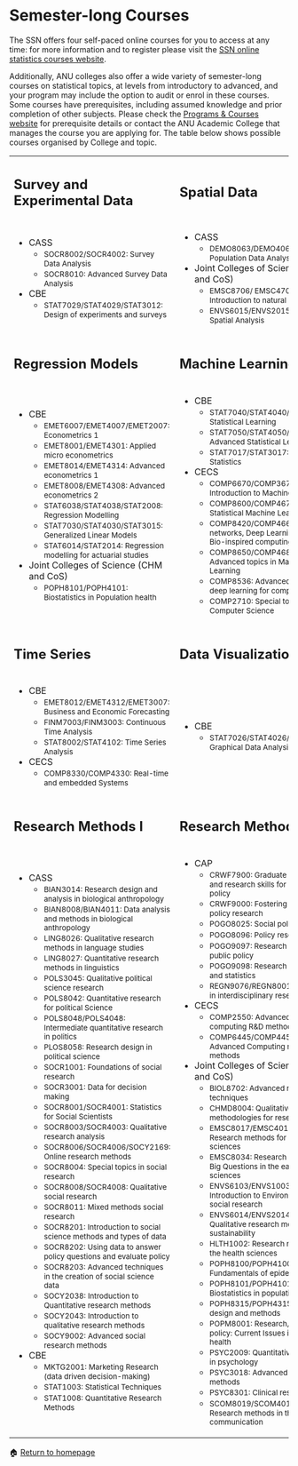 # Semester-long Courses 

The SSN offers four self-paced online courses for you to access at any time: for more information and to register please visit the [SSN online statistics courses website](https://services.anu.edu.au/training/online-statistics-courses).

Additionally, ANU colleges also offer a wide variety of semester-long courses on statistical topics, at levels from introductory to advanced, and your program may include the option to audit or enrol in these courses. Some courses have prerequisites, including assumed knowledge and prior completion of other subjects. Please check the [Programs & Courses website](https://programsandcourses.anu.edu.au/) for prerequisite details or contact the ANU Academic College that manages the course you are applying for. The table below shows possible courses organised by College and topic.

<table border="0">
 <tr>
    <td><h2>Survey and Experimental Data</h2></td>
    <td><h2>Spatial Data</h2></td>
 </tr>
 <tr>
    <td> 
        <ul>
            <li>CASS
                <ul>
                    <li><small>SOCR8002/SOCR4002: Survey Data Analysis</small></li>
                    <li><small>SOCR8010: Advanced Survey Data Analysis</small></li>
                 </ul>
            </li>
             <li>CBE
                 <ul>
                     <li><small>STAT7029/STAT4029/STAT3012: Design of experiments and surveys</small></li>
                </ul>
             </li>
        </ul>
    </td>
    <td>
        <ul>
            <li>CASS
                <ul>
                    <li><small>DEMO8063/DEMO4063: Spatial Population Data Analysis</small></li>
                 </ul>
            </li>
             <li>Joint Colleges of Science (CHM and CoS)
                 <ul>
                     <li><small>EMSC8706/ EMSC4706: Introduction to natural Hazards</small></li>
                     <li><small>ENVS6015/ENVS2015: GIS and Spatial Analysis</small></li>
                </ul>
             </li>
        </ul>
    </td>
 </tr>
 <tr>
    <td><h2>Regression Models</h2></td>
    <td><h2>Machine Learning</h2></td>
 </tr>
 <tr>
    <td> 
        <ul>
            <li>CBE
                <ul>
                    <li><small>EMET6007/EMET4007/EMET2007: Econometrics 1</small></li>
                    <li><small>EMET8001/EMET4301: Applied micro econometrics</small></li>
                    <li><small>EMET8014/EMET4314: Advanced econometrics 1</small></li>
                    <li><small>EMET8008/EMET4308: Advanced econometrics 2</small></li>
                    <li><small>STAT6038/STAT4038/STAT2008: Regression Modelling</small></li>
                    <li><small>STAT7030/STAT4030/STAT3015: Generalized Linear Models</small></li>
                    <li><small>STAT6014/STAT2014: Regression modelling for actuarial studies</small></li>
                 </ul>
            </li>
             <li>Joint Colleges of Science (CHM and CoS)
                 <ul>
                     <li><small>POPH8101/POPH4101: Biostatistics in Population health</small></li>
                </ul>
             </li>
        </ul>
    </td>
    <td>
        <ul>
            <li>CBE
                <ul>
                    <li><small>STAT7040/STAT4040/STAT3040: Statistical Learning</small></li>
                    <li><small>STAT7050/STAT4050/STAT3050: Advanced Statistical Learning</small></li>
                    <li><small>STAT7017/STAT3017: Big Data Statistics</small></li>
                 </ul>
            </li>
             <li>CECS
                 <ul>
                     <li><small>COMP6670/COMP3670: Introduction to Machine Learning</small></li>
                     <li><small>COMP8600/COMP4670: Statistical Machine Learning</small></li>
                     <li><small>COMP8420/COMP4660: Neural-networks, Deep Learning and Bio-inspired computing</small></li>
                     <li><small>COMP8650/COMP4680: Advanced topics in Machine Learning</small></li>
                     <li><small>COMP8536: Advanced topics in deep learning for computer vision</small></li>
                     <li><small>COMP2710: Special topics in Computer Science</small></li>
                </ul>
             </li>
        </ul>
    </td>
 </tr>
 <tr>
    <td><h2>Time Series</h2></td>
    <td><h2>Data Visualization</h2></td>
 </tr>
 <tr>
    <td> 
        <ul>
            <li>CBE
                <ul>
                    <li><small>EMET8012/EMET4312/EMET3007: Business and Economic Forecasting</small></li>
                    <li><small>FINM7003/FINM3003: Continuous Time Analysis</small></li>
                    <li><small>STAT8002/STAT4102: Time Series Analysis</small></li>
                 </ul>
            </li>
            <li>CECS
                 <ul>
                     <li><small>COMP8330/COMP4330: Real-time and embedded Systems</small></li>
                </ul>
             </li>
        </ul>
    </td>
    <td>
        <ul>
            <li>CBE
                <ul>
                    <li><small>STAT7026/STAT4026/STAT3011: Graphical Data Analysis</small></li>
                </ul>
             </li>
        </ul>
    </td>
 </tr>
 <tr>
    <td><h2>Research Methods I</h2></td>
    <td><h2>Research Methods II</h2></td>
 </tr>
 <tr>
    <td> 
        <ul>
             <li>CASS
                 <ul>
                     <li><small>BIAN3014: Research design and analysis in biological anthropology</small></li>
                     <li><small>BIAN8008/BIAN4011: Data analysis and methods in biological anthropology</small></li>
                     <li><small>LING8026: Qualitative research methods in language studies</small></li>
                     <li><small>LING8027: Quantitative research methods in linguistics</small></li>
                     <li><small>POLS3045: Qualitative political science research</small></li>
                     <li><small>POLS8042: Quantitative research for political Science</small></li>
                     <li><small>POLS8048/POLS4048: Intermediate quantitative research in politics</small></li>
                     <li><small>PLOS8058: Research design in political science</small></li>
                     <li><small>SOCR1001: Foundations of social research</small></li>
                     <li><small>SOCR3001: Data for decision making</small></li>
                     <li><small>SOCR8001/SOCR4001: Statistics for Social Scientists</small></li>
                     <li><small>SOCR8003/SOCR4003: Qualitative research analysis</small></li>
                     <li><small>SOCR8006/SOCR4006/SOCY2169: Online research methods</small></li>
                     <li><small>SOCR8004: Special topics in social research</small></li>
                     <li><small>SOCR8008/SOCR4008: Qualitative social research</small></li>
                     <li><small>SOCR8011: Mixed methods social research</small></li>
                     <li><small>SOCR8201: Introduction to social science methods and types of data</small></li>
                     <li><small>SOCR8202: Using data to answer policy questions and evaluate policy</small></li>
                     <li><small>SOCR8203: Advanced techniques in the creation of social science data</small></li>
                     <li><small>SOCY2038: Introduction to Quantitative research methods</small></li>
                     <li><small>SOCY2043: Introduction to qualitative research methods</small></li>
                     <li><small>SOCY9002: Advanced social research methods</small></li>
                </ul>
             </li>
             <li>CBE
                <ul>
                    <li><small>MKTG2001: Marketing Research (data driven decision-making)</small></li>
                    <li><small>STAT1003: Statistical Techniques</small></li>
                    <li><small>STAT1008: Quantitative Research Methods</small></li>
                 </ul>
            </li>
        </ul>
    </td>
    <td>
        <ul>
            <li>CAP
                <ul>
                    <li><small>CRWF7900: Graduate academic and research skills for public policy</small></li>
                    <li><small>CRWF9000: Fostering public policy research</small></li>
                    <li><small>POGO8025: Social policy analysis</small></li>
                    <li><small>POGO8096: Policy research</small></li>
                    <li><small>POGO9097: Research design for public policy</small></li>
                    <li><small>POGO9098: Research analysis and statistics</small></li>
                    <li><small>REGN9076/REGN8001: Methods in interdisciplinary research</small></li>
                 </ul>
            </li>
            <li>CECS
                <ul>
                    <li><small>COMP2550: Advanced computing R&D methods</small></li>
                    <li><small>COMP6445/COMP4450: Advanced Computing research methods</small></li>
                 </ul>
            </li>
            <li>Joint Colleges of Science (CHM and CoS)
                <ul>
                    <li><small>BIOL8702: Advanced research techniques</small></li>
                    <li><small>CHMD8004: Qualitative methodologies for research</small></li>
                    <li><small>EMSC8017/EMSC4017: Research methods for earth sciences</small></li>
                    <li><small>EMSC8034: Research orientation: Big Questions in the earth sciences</small></li>
                    <li><small>ENVS6103/ENVS1003: Introduction to Environmental and social research</small></li>
                    <li><small>ENVS6014/ENVS2014: Qualitative research methods in sustainability</small></li>
                    <li><small>HLTH1002: Research methods in the health sciences</small></li>
                    <li><small>POPH8100/POPH4100: Fundamentals of epidemiology</small></li>
                    <li><small>POPH8101/POPH4101: Biostatistics in population health</small></li>
                    <li><small>POPH8315/POPH4315: Research design and methods</small></li>
                    <li><small>POPM8001: Research, treatment, policy: Current Issues in mental health</small></li>
                    <li><small>PSYC2009: Quantitative methods in psychology</small></li>
                    <li><small>PSYC3018: Advanced research methods</small></li>
                    <li><small>PSYC8301: Clinical research</small></li>
                    <li><small>SCOM8019/SCOM4019: Research methods in the science communication</small></li>
                 </ul>
            </li>
        </ul>
    </td>
 </tr>
</table>

<span>&#127968;</span> <a href="https://anustatsupportonline.github.io/">Return to homepage</a>
